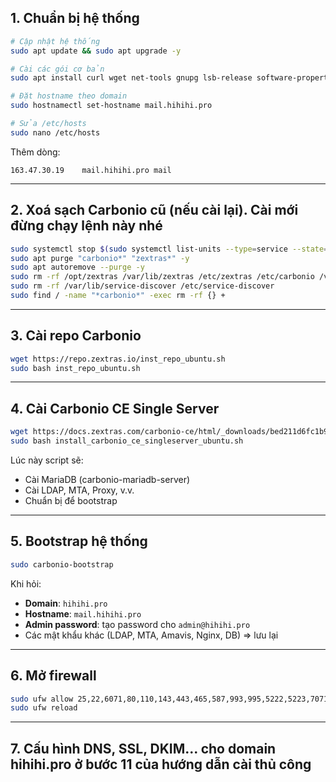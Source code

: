 ## **1. Chuẩn bị hệ thống**

```bash
# Cập nhật hệ thống
sudo apt update && sudo apt upgrade -y

# Cài các gói cơ bản
sudo apt install curl wget net-tools gnupg lsb-release software-properties-common apt-transport-https -y

# Đặt hostname theo domain
sudo hostnamectl set-hostname mail.hihihi.pro

# Sửa /etc/hosts
sudo nano /etc/hosts
```

Thêm dòng:

```
163.47.30.19    mail.hihihi.pro mail
```

---

## **2. Xoá sạch Carbonio cũ (nếu cài lại). Cài mới đừng chạy lệnh này nhé**

```bash
sudo systemctl stop $(sudo systemctl list-units --type=service --state=running | grep carbonio | awk '{print $1}')
sudo apt purge "carbonio*" "zextras*" -y
sudo apt autoremove --purge -y
sudo rm -rf /opt/zextras /var/lib/zextras /etc/zextras /etc/carbonio /var/log/zextras /var/log/carbonio /tmp/*
sudo rm -rf /var/lib/service-discover /etc/service-discover
sudo find / -name "*carbonio*" -exec rm -rf {} +
```

---

## **3. Cài repo Carbonio**

```bash
wget https://repo.zextras.io/inst_repo_ubuntu.sh
sudo bash inst_repo_ubuntu.sh
```

---

## **4. Cài Carbonio CE Single Server**

```bash
wget https://docs.zextras.com/carbonio-ce/html/_downloads/bed211d6fc1b9ca35f15be01eb9aa3fc/install_carbonio_ce_singleserver_ubuntu.sh
sudo bash install_carbonio_ce_singleserver_ubuntu.sh
```

Lúc này script sẽ:

* Cài MariaDB (carbonio-mariadb-server)
* Cài LDAP, MTA, Proxy, v.v.
* Chuẩn bị để bootstrap

---

## **5. Bootstrap hệ thống**

```bash
sudo carbonio-bootstrap
```

Khi hỏi:

* **Domain**: `hihihi.pro`
* **Hostname**: `mail.hihihi.pro`
* **Admin password**: tạo password cho `admin@hihihi.pro`
* Các mật khẩu khác (LDAP, MTA, Amavis, Nginx, DB) => lưu lại

---

## **6. Mở firewall**

```bash
sudo ufw allow 25,22,6071,80,110,143,443,465,587,993,995,5222,5223,7071,9071/tcp
sudo ufw reload
```

---

## **7. Cấu hình DNS, SSL, DKIM... cho domain hihihi.pro ở bước 11 của hướng dẫn cài thủ công**



